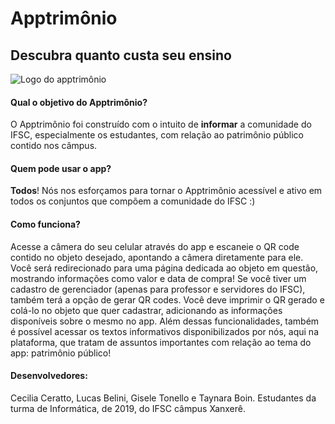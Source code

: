 # **Apptrimônio**
## Descubra quanto custa seu ensino

![Logo do apptrimônio](https://i.imgur.com/7pV4obV.png)

#### Qual o objetivo do Apptrimônio?
O Apptrimônio foi construído com o intuito de **informar** a comunidade do IFSC, especialmente os estudantes, com relação ao patrimônio público contido nos câmpus.

#### Quem pode usar o app?
**Todos**! Nós nos esforçamos para tornar o Apptrimônio acessível e ativo em todos os conjuntos que compõem a comunidade do IFSC :)

#### Como funciona?
Acesse a câmera do seu celular através do app e escaneie o QR code contido no objeto desejado, apontando a câmera diretamente para ele. Você será redirecionado para uma página dedicada ao objeto em questão, mostrando informações como valor e data de compra! 
Se você tiver um cadastro de gerenciador (apenas para professor e servidores do IFSC), também terá a opção de gerar QR codes. Você deve imprimir o QR gerado e colá-lo no objeto que quer cadastrar, adicionando as informações disponíveis sobre o mesmo no app. 
Além dessas funcionalidades, também é possível acessar os textos informativos disponibilizados por nós, aqui na plataforma, que tratam de assuntos importantes com relação ao tema do app: patrimônio público! 

#### Desenvolvedores:
Cecilia Ceratto, Lucas Belini, Gisele Tonello e Taynara Boin. Estudantes da turma de Informática, de 2019, do IFSC câmpus Xanxerê.
